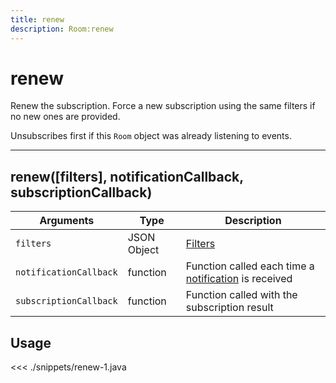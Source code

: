```yaml
---
title: renew
description: Room:renew
---
```


# renew

Renew the subscription. Force a new subscription using the same filters if no new ones are provided.

Unsubscribes first if this `Room` object was already listening to events.

---

## renew([filters], notificationCallback, subscriptionCallback)

| Arguments              | Type        | Description                                                                                      |
| ---------------------- | ----------- | ------------------------------------------------------------------------------------------------ |
| `filters`              | JSON Object | [Filters](/core/1/koncorde)                                                                      |
| `notificationCallback` | function    | Function called each time a [notification](/sdk/android/3/essentials/notifications/) is received |
| `subscriptionCallback` | function    | Function called with the subscription result                                                     |

## Usage

<<< ./snippets/renew-1.java

